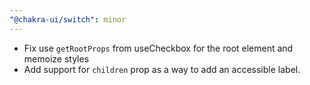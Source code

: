 ```yaml
---
"@chakra-ui/switch": minor
---
```


- Fix use `getRootProps` from useCheckbox for the root element and memoize
  styles
- Add support for `children` prop as a way to add an accessible label.
